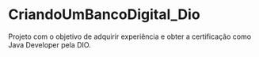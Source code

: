 # CriandoUmBancoDigital_Dio
Projeto com o objetivo de adquirir experiência e obter a certificação como Java Developer pela DIO.
